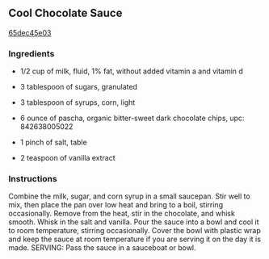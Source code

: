 ## Cool Chocolate Sauce

[65dec45e03](http://www.cookstr.com/recipes/cool-chocolate-sauce)

### Ingredients

 - 1/2 cup of milk, fluid, 1% fat, without added vitamin a and vitamin d

 - 3 tablespoon of sugars, granulated

 - 3 tablespoon of syrups, corn, light

 - 6 ounce of pascha, organic bitter-sweet dark chocolate chips, upc: 842638005022

 - 1 pinch of salt, table

 - 2 teaspoon of vanilla extract

### Instructions

Combine the milk, sugar, and corn syrup in a small saucepan. Stir well to mix, then place the pan over low heat and bring to a boil, stirring occasionally. Remove from the heat, stir in the chocolate, and whisk smooth. Whisk in the salt and vanilla. Pour the sauce into a bowl and cool it to room temperature, stirring occasionally. Cover the bowl with plastic wrap and keep the sauce at room temperature if you are serving it on the day it is made. SERVING: Pass the sauce in a sauceboat or bowl.